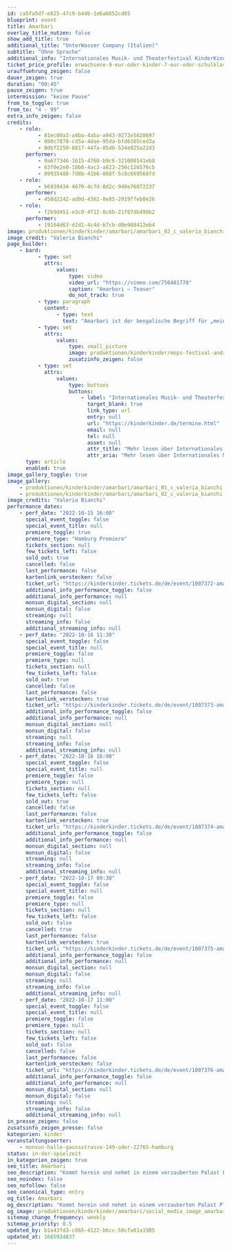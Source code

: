 ```yaml
---
id: ca5fa5d7-e825-47c9-b44b-1e6a6652cd85
blueprint: event
title: Amarbari
overlay_title_nutzen: false
show_add_title: true
additional_title: "UnterWasser Company (Italien)"
subtitle: "Ohne Sprache"
additional_info: "Internationales Musik- und Theaterfestival KinderKinder"
ticket_price_profile: erwachsene-9-eur-oder-kinder-7-eur-oder-schulklassen-und-kitas-am-montag-3-eur
urauffuehrung_zeigen: false
dauer_zeigen: true
duration: "00:45"
pause_zeigen: true
intermission: "keine Pause"
from_to_toggle: true
from_to: "4 - 99"
extra_info_zeigen: false
credits:
    - role:
          - 81ec00a3-a4ba-4aba-a943-9272e5620697
          - 090c7878-cd5a-4dae-95da-bfd6385ced3a
          - 0dbf2250-8817-447a-85d6-524e025a22d3
      performer:
          - 9a677346-1615-4760-b9c6-321000141eb8
          - 63f0e2e0-18b6-4ac3-a823-256c126576cb
          - 09935488-7d8b-41b6-888f-5c8c669568fd
    - role:
          - b6939434-4670-4c7d-8d2c-948e76072237
      performer:
          - 458d2242-ad0d-4362-8e85-2919ffeb0e26
    - role:
          - f2b9d451-e3c8-4f12-8c6b-21f07db498b2
      performer:
          - 19164d63-d2d1-4c4d-b7cb-d0e908412eb4
image: produktionen/kinderkinder/amarbari/amarbari_02_c_valeria_bianchi.jpeg
image_credit: "Valeria Bianchi"
page_builder:
    - bard:
          - type: set
            attrs:
                values:
                    type: video
                    video_url: "https://vimeo.com/756401778"
                    caption: "Amarbari – Teaser"
                    do_not_track: true
          - type: paragraph
            content:
                - type: text
                  text: "Amarbari ist der bengalische Begriff für „mein Zuhause“ und gleichzeitig eine fantasievolle Welt aus Licht und Schatten. Kommt herein und nehmt in einem verzauberten Palast Platz, um wie ein fliegender Teppich von Ort zu Ort zu reisen und durch die verzierten Fenster des Palastes in unterschiedliche Welten einzutauchen. In die Tiefen des Ozeans genauso wie in belebte Städte die in warmen Farben erstrahlen. Dieses Haus steht jedem offen und es ermöglicht uns unterschiedlichste Gegenden und Kulturen zu entdecken."
          - type: set
            attrs:
                values:
                    type: small_picture
                    image: produktionen/kinderkinder/mops-festival-andreasroeckener.jpg
                    zusatzinfo_zeigen: false
          - type: set
            attrs:
                values:
                    type: buttons
                    buttons:
                        - label: "Internationales Musik- und Theaterfestival KinderKinder"
                          target_blank: true
                          link_type: url
                          entry: null
                          url: "https://kinderkinder.de/termine.html"
                          email: null
                          tel: null
                          asset: null
                          attr_title: "Mehr lesen über Internationales Musik- und Theaterfestival KinderKinder"
                          attr_aria: "Mehr lesen über Internationales Musik- und Theaterfestival KinderKinder"
      type: article
      enabled: true
image_gallery_toggle: true
image_gallery:
    - produktionen/kinderkinder/amarbari/amarbari_01_c_valeria_bianchi.jpeg
    - produktionen/kinderkinder/amarbari/amarbari_02_c_valeria_bianchi.jpeg
image_credits: "Valeria Bianchi"
performance_dates:
    - perf_date: "2022-10-15 16:00"
      special_event_toggle: false
      special_event_title: null
      premiere_toggle: true
      premiere_type: "Hamburg Premiere"
      tickets_section: null
      few_tickets_left: false
      sold_out: true
      cancelled: false
      last_performance: false
      kartenlink_verstecken: false
      ticket_url: "https://kinderkinder.tickets.de/de/event/1007372-amarbari"
      additional_info_performance_toggle: false
      additional_info_performance: null
      monsun_digital_section: null
      monsun_digital: false
      streaming: null
      streaming_info: false
      additional_streaming_info: null
    - perf_date: "2022-10-16 11:30"
      special_event_toggle: false
      special_event_title: null
      premiere_toggle: false
      premiere_type: null
      tickets_section: null
      few_tickets_left: false
      sold_out: true
      cancelled: false
      last_performance: false
      kartenlink_verstecken: true
      ticket_url: "https://kinderkinder.tickets.de/de/event/1007373-amarbari"
      additional_info_performance_toggle: false
      additional_info_performance: null
      monsun_digital_section: null
      monsun_digital: false
      streaming: null
      streaming_info: false
      additional_streaming_info: null
    - perf_date: "2022-10-16 16:00"
      special_event_toggle: false
      special_event_title: null
      premiere_toggle: false
      premiere_type: null
      tickets_section: null
      few_tickets_left: false
      sold_out: true
      cancelled: false
      last_performance: false
      kartenlink_verstecken: true
      ticket_url: "https://kinderkinder.tickets.de/de/event/1007374-amarbari"
      additional_info_performance_toggle: false
      additional_info_performance: null
      monsun_digital_section: null
      monsun_digital: false
      streaming: null
      streaming_info: false
      additional_streaming_info: null
    - perf_date: "2022-10-17 09:30"
      special_event_toggle: false
      special_event_title: null
      premiere_toggle: false
      premiere_type: null
      tickets_section: null
      few_tickets_left: false
      sold_out: false
      cancelled: true
      last_performance: false
      kartenlink_verstecken: true
      ticket_url: "https://kinderkinder.tickets.de/de/event/1007375-amarbari"
      additional_info_performance_toggle: false
      additional_info_performance: null
      monsun_digital_section: null
      monsun_digital: false
      streaming: null
      streaming_info: false
      additional_streaming_info: null
    - perf_date: "2022-10-17 11:00"
      special_event_toggle: false
      special_event_title: null
      premiere_toggle: false
      premiere_type: null
      tickets_section: null
      few_tickets_left: false
      sold_out: false
      cancelled: false
      last_performance: false
      kartenlink_verstecken: false
      ticket_url: "https://kinderkinder.tickets.de/de/event/1007376-amarbari"
      additional_info_performance_toggle: false
      additional_info_performance: null
      monsun_digital_section: null
      monsun_digital: false
      streaming: null
      streaming_info: false
      additional_streaming_info: null
in_presse_zeigen: false
zusatsinfo_zeigen_presse: false
kategorien: kinder
veranstaltungsoerter:
    - monsun-halle-gaussstrasse-149-oder-22765-hamburg
status: in-der-spielzeit
in_kategorien_zeigen: true
seo_title: Amarbari
seo_description: "Kommt herein und nehmt in einem verzauberten Palast Platz, um wie ein fliegender Teppich von Ort zu Ort zu reisen und in unterschiedliche Welten einzutauchen."
seo_noindex: false
seo_nofollow: false
seo_canonical_type: entry
og_title: Amarbari
og_description: "Kommt herein und nehmt in einem verzauberten Palast Platz, um wie ein fliegender Teppich von Ort zu Ort zu reisen und in unterschiedliche Welten einzutauchen."
og_image: produktionen/kinderkinder/amarbari/social_media_image_amarbari_c_valeria_bianchi.jpg
sitemap_change_frequency: weekly
sitemap_priority: 0.5
updated_by: b1a43fd3-c865-4122-b6cc-50cfa81a1985
updated_at: 1665924837
---
```

